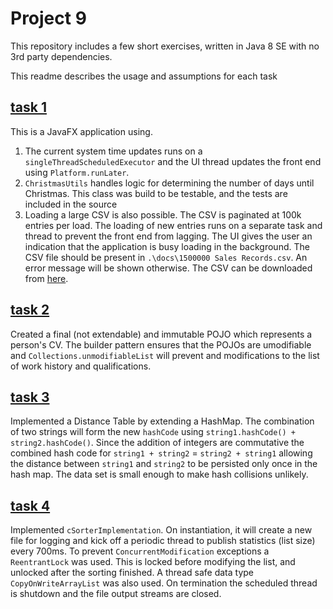 # Project 9

This repository includes a few short exercises, written in Java 8 SE with no 3rd party dependencies.

This readme describes the usage and assumptions for each task

## [task 1](src/main/java/martintrollip/task1)

This is a JavaFX application using. 

1. The current system time updates runs on a `singleThreadScheduledExecutor` and the UI thread updates the front end using `Platform.runLater`. 
2. `ChristmasUtils` handles logic for determining the number of days until Christmas.  This class was build to be testable, and the tests are included in the source
3. Loading a large CSV is also possible.  The CSV is paginated at 100k entries per load.  The loading of new entries runs on a separate task and thread to prevent the front end from lagging.  The UI gives the user an indication that the application is busy loading in the background. The CSV file should be present in `.\docs\1500000 Sales Records.csv`.  An error message will be shown otherwise.  The CSV can be downloaded from [here](http://eforexcel.com/wp/wp-content/uploads/2017/07/1500000%20Sales%20Records.7z).

## [task 2](src/main/java/main/martintrollip/task2)

Created a final (not extendable) and immutable POJO which represents a person's CV.  The builder pattern ensures that the POJOs are umodifiable and `Collections.unmodifiableList` will prevent and modifications to the list of work history and qualifications.

## [task 3](src/main/java/main/martintrollip/task3) 

Implemented a Distance Table by extending a HashMap.  The combination of two strings will form the new `hashCode` using `string1.hashCode() + string2.hashCode()`.  Since the addition of integers are commutative the combined hash code for `string1 + string2` = `string2 + string1` allowing the distance between `string1` and `string2` to be persisted only once in the hash map.  The data set is small enough to make hash collisions unlikely. 

## [task 4](src/main/java/main/gew/evaluation/sorter)

Implemented `cSorterImplementation`.  On instantiation, it will create a new file for logging and kick off a periodic thread to publish statistics (list size) every 700ms. To prevent `ConcurrentModification` exceptions a `ReentrantLock` was used.  This is locked before modifying the list, and unlocked after the sorting finished. A thread safe data type `CopyOnWriteArrayList` was also used.  On termination the scheduled thread is shutdown and the file output streams are closed. 

